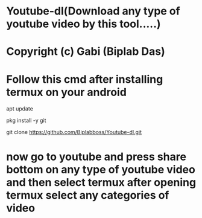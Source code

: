 # Youtube-dl(Download any type of youtube video by this tool.....)
# Copyright (c) Gabi (Biplab Das)



# Follow this cmd after installing termux on your android


apt update


pkg install -y git


git clone https://github.com/Biplabboss/Youtube-dl.git


# now go to youtube and press share bottom on any type of youtube video and then select termux after opening termux select any categories of video
